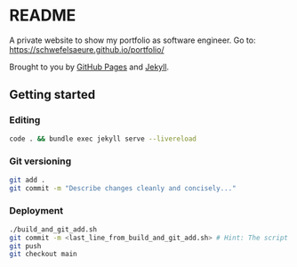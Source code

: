 # README

A private website to show my portfolio as software engineer. Go to: https://schwefelsaeure.github.io/portfolio/

Brought to you by [GitHub Pages](https://pages.github.com/) and [Jekyll](https://jekyllrb.com/).

## Getting started

### Editing

```bash
code . && bundle exec jekyll serve --livereload
```

### Git versioning

```bash
git add .
git commit -m "Describe changes cleanly and concisely..."
```

### Deployment

```bash
./build_and_git_add.sh
git commit -m <last_line_from_build_and_git_add.sh> # Hint: The script checks out the "site" branch automatically.
git push
git checkout main
```
